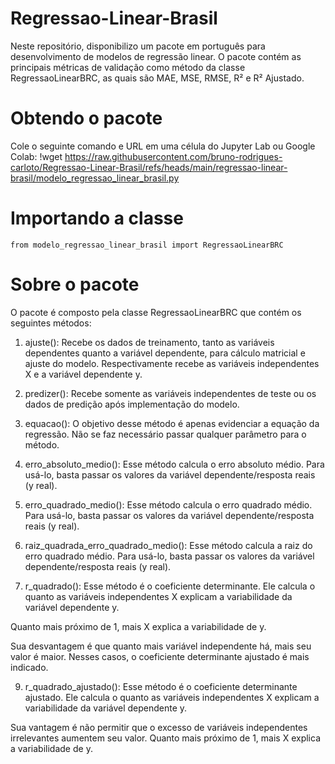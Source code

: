 # Regressao-Linear-Brasil
Neste repositório, disponibilizo um pacote em português para desenvolvimento de modelos de regressão linear. O pacote contém as principais métricas de validação como método da classe RegressaoLinearBRC, as quais são MAE, MSE, RMSE, R² e R² Ajustado.

# Obtendo o pacote
Cole o seguinte comando e URL em uma célula do Jupyter Lab ou Google Colab:
!wget https://raw.githubusercontent.com/bruno-rodrigues-carloto/Regressao-Linear-Brasil/refs/heads/main/regressao-linear-brasil/modelo_regressao_linear_brasil.py

# Importando a classe
`from modelo_regressao_linear_brasil import RegressaoLinearBRC`

# Sobre o pacote
O pacote é composto pela classe RegressaoLinearBRC que contém os seguintes métodos:

1. ajuste():
Recebe os dados de treinamento, tanto as variáveis dependentes quanto a variável dependente, para cálculo matricial e ajuste do modelo.
Respectivamente recebe as variáveis independentes X e a variável dependente y.

2. predizer():
Recebe somente as variáveis independentes de teste ou os dados de predição após implementação do modelo.

3. equacao():
O objetivo desse método é apenas evidenciar a equação da regressão.
Não se faz necessário passar qualquer parâmetro para o método.

4. erro_absoluto_medio():
Esse método calcula o erro absoluto médio.
Para usá-lo, basta passar os valores da variável dependente/resposta reais (y real).

5. erro_quadrado_medio():
Esse método calcula o erro quadrado médio.
Para usá-lo, basta passar os valores da variável dependente/resposta reais (y real).

6. raiz_quadrada_erro_quadrado_medio():
Esse método calcula a raiz do erro quadrado médio.
Para usá-lo, basta passar os valores da variável dependente/resposta reais (y real).

7. r_quadrado():
Esse método é o coeficiente determinante. Ele calcula o quanto as variáveis independentes X explicam a variabilidade da variável dependente y.

Quanto mais próximo de 1, mais X explica a variabilidade de y.

Sua desvantagem é que quanto mais variável independente há, mais seu valor é maior. 
Nesses casos, o coeficiente determinante ajustado é mais indicado.

9. r_quadrado_ajustado():
Esse método é o coeficiente determinante ajustado. Ele calcula o quanto as variáveis independentes X explicam a variabilidade da variável dependente y.

Sua vantagem é não permitir que o excesso de variáveis independentes irrelevantes aumentem seu valor.
Quanto mais próximo de 1, mais X explica a variabilidade de y.
